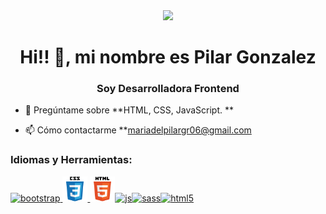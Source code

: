 
<div id="header" align="center">

<img src="https://media.giphy.com/media/L1R1tvI9svkIWwpVYr/giphy.gif" width= "200">
<h1 align="center">Hi!! 👋, mi nombre es Pilar Gonzalez</h1>
</div>

<h3 align="center">Soy Desarrolladora Frontend </h3>

<p>


- 💬 Pregúntame sobre **HTML, CSS, JavaScript. **

- 📫 Cómo contactarme **mariadelpilargr06@gmail.com

</p>

<h3 align="left" >Idiomas y Herramientas:</h3>
<p align="left"> <a href="https://getbootstrap.com" target="_blank" rel="noreferrer"> <img src="https://raw.githubusercontent.com/devicons/devicon /master/icons/bootstrap/bootstrap-plain-wordmark.svg" alt="bootstrap" width="40" height="40"/> </a> <a href="https://www.w3schools.com /css/" target="_blank" rel="noreferrer"> <img src="https://raw.githubusercontent.com/devicons/devicon/master/icons/css3/css3-original-wordmark.svg" alt= "css3" width="40" height="40"/> </a> <a href="https://www.w3.org/html/" target="_blank" rel="noreferrer"> <img src="https://raw.githubusercontent.com/devicons/devicon/master/icons/html5/html5-original-wordmark.svg" alt="html5" width="40" height="40"/><img src="https://w7.pngwing.com/pngs/640/199/png-transparent-javascript-logo-html-javascript-logo-angle-text-rectangle-thumbnail.png" alt="js" width="40" height="40"><img  src="https://cdn.freebiesupply.com/logos/thumbs/2x/sass-1-logo.png" alt="sass" width="40" heigth="40"><img src="[https://raw.githubusercontent.com/devicons/devicon/master/icons/html5/html5-original-wordmark.svg](https://w7.pngwing.com/pngs/403/269/png-transparent-react-react-native-logos-brands-in-colors-icon-thumbnail.png)" alt="html5" width="40" height="40"/>

